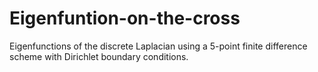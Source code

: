 # Eigenfuntion-on-the-cross

Eigenfunctions of the discrete Laplacian using a 5-point finite difference scheme with Dirichlet boundary conditions.

